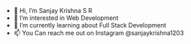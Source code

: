 - 👋 Hi, I’m Sanjay Krishna S R
- 👀 I’m interested in Web Development
- 🌱 I’m currently learning about Full Stack Development
- 📫 You Can reach me out on Instagram @sanjaykrishna1203

